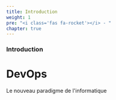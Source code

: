 ```yaml
---
title: Introduction
weight: 1
pre: "<i class='fas fa-rocket'></i> - "
chapter: true
---
```


### Introduction

# DevOps

Le nouveau paradigme de l'informatique

